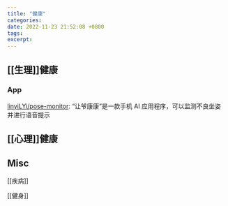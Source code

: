 ```yaml
---
title: "健康"
categories: 
date: 2022-11-23 21:52:08 +0800
tags: 
excerpt: 
---
```



## [[生理]]健康


### App

[linyiLYi/pose-monitor](https://github.com/linyiLYi/pose-monitor): “让爷康康”是一款手机 AI 应用程序，可以监测不良坐姿并进行语音提示

## [[心理]]健康


## Misc

[[疾病]]


[[健身]]



